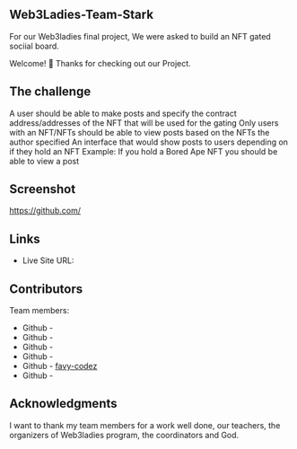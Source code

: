 ## Web3Ladies-Team-Stark
For our Web3ladies final project, We were asked to build an NFT gated sociial board.

Welcome! 👋
Thanks for checking out our Project.

## The challenge
A user should be able to make posts and specify the contract address/addresses of the NFT that will be used for the gating 
Only users with an NFT/NFTs should be able to view posts based on the NFTs the author specified 
An interface that would show posts to users depending on if they hold an NFT
Example: If you hold a Bored Ape NFT you should be able to view a post

## Screenshot
https://github.com/

## Links
* Live Site URL: 

## Contributors
Team members:

* Github - [](https://github.com/)
* Github - [](https://github.com/)
* Github - [](https://github.com/)
* Github - [](https://github.com/)
* Github - [favy-codez](https://github.com/favy-codez)
* Github - [](https://github.com/)
## Acknowledgments
I want to thank my team members for a work well done, our teachers, the organizers of Web3ladies program, the coordinators and God.
